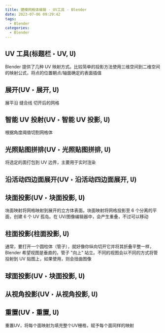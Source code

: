 ```yaml
---
title: 建模网格体编辑 · UV工具 - Blender
date: 2023-07-06 09:29:42
tags:
  - Blender
categories:
  - Blender
---
```


## UV 工具(标题栏 ‣ UV, <kbd>U</kbd>)

Blender 提供了几种 UV 映射方式。比较简单的投影方法使用三维空间到二维空间的映射公式，将点的位置朝点/轴面确定的表面插值

## 展开(UV ‣ 展开, <kbd>U</kbd>)

展平沿 缝合线 切开后的网格

## 智能 UV 投射(UV ‣ 智能 UV 投影, <kbd>U</kbd>)

根据角度阈值切割网格体

## 光照贴图拼排(UV ‣ 光照贴图拼排, <kbd>U</kbd>)

将选定的面打包到 UV 边界，主要用于实时渲染

## 沿活动四边面展开(UV ‣ 沿活动四边面展开, <kbd>U</kbd>)

## 块面投影(UV ‣ 块面投影, <kbd>U</kbd>)

块面映射将网格映射到展开的立方体表面。块面映射将网格投影至 6 个分离的平面，创建 6 个 UV 孤岛。在 UV/图像编辑器中，会产生重叠，不过可以移动

## 柱面投影(柱面投影, <kbd>U</kbd>)

通常，要打开一个圆柱体（管子），就好像你纵向切开它并将其折叠平整一样，Blender 希望视图是垂直的，管子 "向上" 站立。不同的视图会以不同的方式将管投射到 UV 贴图上，如果使用，则会扭曲图像

## 球面投影(UV ‣ 块面投影, <kbd>U</kbd>)

## 从视角投影(UV ‣ 从视角投影, <kbd>U</kbd>)

## 重置(UV ‣ 重置, <kbd>U</kbd>)

重置UV，将每个面映射为填充整个UV栅格，赋予每个面同样的映射
